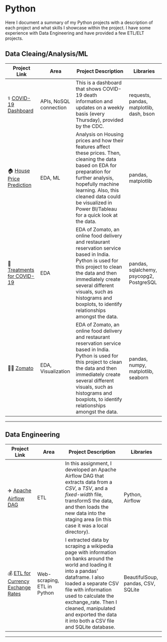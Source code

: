 # Python
Here I document a summary of my Python projects with a description of each project and what skills I showcase within the project. I have some experience with Data Engineering and have provided a few ETL/ELT projects.

## Data Cleaing/Analysis/ML
| Project Link | Area | Project Description | Libraries |    
|---|---|---|---|
| ⚕️ [COVID-19 Dashboard](https://github.com/bdavidson16/Python/blob/main/CDC%3A%20COVID-19%20Dashboard/readme.md) | APIs, NoSQL connection | This is a dashboard that shows COVID-19 death information and updates on a weekly basis (every Thursday), provided by the CDC. | requests, pandas, matplotlib, dash, bson |  
| 🏠 [House Price Prediction](https://github.com/bdavidson16/Python/blob/main/House%20Price%20Prediction/readme.md) | EDA, ML | Analysis on Housing prices and how their features affect these prices. Then, cleaning the data based on EDA for preparation for further analysis, hopefully machine learning. Also, this cleaned data could be visualized in Power BI/Tableau for a quick look at the data. |  pandas, matplotlib |  
| 🤕 [Treatments for COVID-19](https://github.com/bdavidson16/Python/tree/main/COVID19%20Treatments) | EDA | EDA of Zomato, an online food delivery and restaurant reservation service based in India. Python is used for this project to clean the data and then immediately create several different visuals, such as histograms and boxplots, to identify relationships amongst the data. | pandas, sqlalchemy, psycopg2, PostgreSQL |
| 🍟🍔 [Zomato](https://github.com/bdavidson16/Python/blob/main/Zomato.ipynb) | EDA, Visualization | EDA of Zomato, an online food delivery and restaurant reservation service based in India. Python is used for this project to clean the data and then immediately create several different visuals, such as histograms and boxplots, to identify relationships amongst the data. | pandas, numpy, matplotlib, seaborn |
***

## Data Engineering
| Project Link | Area | Project Description | Libraries |    
|---|---|---|---|
| ✈️ [Apache Airflow DAG](https://github.com/bdavidson16/Python/blob/main/ETL%20Projects/ETL_toll_data.py) |  ETL |In this assignment, I developed an Apache Airflow DAG that extracts data from a *CSV*, a *TSV*, and a *fixed-width* file, transformS the data, and then loads the new data into the staging area (in this case it was a local directory). | Python, Airflow | 
| 💰 [ETL for Currency Exchange Rates](https://github.com/bdavidson16/Python/blob/main/ETL%20Projects/Final_Project_for_Py_Google_Analytics_Cert.ipynb) | Web-scraping, ETL in Python | I extracted data by scraping a wikipedia page with information on banks around the world and loading it into a pandas' dataframe. I also loaded a separate CSV file with information used to calculate the exchange_rate. Then I cleaned, manipulated and exported the data it into both a CSV file and SQLite database. |  BeautifulSoup, pandas, CSV, SQLite |
***

